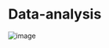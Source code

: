 # Data-analysis

![image](https://github.com/nurdamiron/Data-analysis-/assets/70795559/5d3331f9-a90e-43ea-9726-55e04f1e4548)
